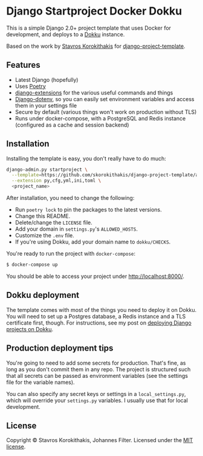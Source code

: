 # Django Startproject Docker Dokku

This is a simple Django 2.0+ project template that uses Docker for development, and deploys to a [Dokku](https://github.com/dokku/dokku) instance.

Based on the work by [Stavros Korokithakis](https://github.com/skorokithakis) for [django-project-template](https://github.com/skorokithakis/django-project-template).


## Features

- Latest Django (hopefully)
- Uses [Poetry](https://poetry.eustace.io/)
- [django-extensions](http://django-extensions.readthedocs.org) for the various useful commands and things
- [Django-dotenv](https://github.com/jpadilla/django-dotenv), so you can easily set environment variables and access
  them in your settings file
- Secure by default (various things won't work on production without TLS)
- Runs under docker-compose, with a PostgreSQL and Redis instance (configured as a cache and session
  backend)


## Installation

Installing the template is easy, you don't really have to do much:

```bash
django-admin.py startproject \
  --template=https://github.com/skorokithakis/django-project-template/archive/master.zip \
  --extension py,cfg,yml,ini,toml \
  <project_name>
```

After installation, you need to change the following:

* Run `poetry lock` to pin the packages to the latest versions.
* Change this README.
* Delete/change the `LICENSE` file.
* Add your domain in `settings.py`'s `ALLOWED_HOSTS`.
* Customize the `.env` file.
* If you're using Dokku, add your domain name to `dokku/CHECKS`.

You're ready to run the project with `docker-compose`:

```bash
$ docker-compose up
```

You should be able to access your project under [http://localhost:8000/](http://localhost:8000/).


## Dokku deployment

The template comes with most of the things you need to deploy it on Dokku. You will need to set up a Postgres database,
a Redis instance and a TLS certificate first, though. For instructions, see my post on [deploying Django projects on
Dokku](https://www.stavros.io/posts/deploy-django-dokku/).


## Production deployment tips

You're going to need to add some secrets for production. That's fine, as long as you don't commit them in any repo. The
project is structured such that all secrets can be passed as environment variables (see the settings file for the
variable names).

You can also specify any secret keys or settings in a `local_settings.py`, which will override your `settings.py` variables. I usually use that for local development.

## License

Copyright © Stavros Korokithakis, Johannes Filter. Licensed under the [MIT license](/LICENSE).
